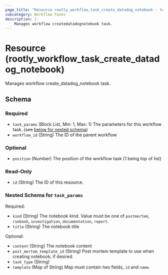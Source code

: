 ```yaml
---
page_title: "Resource rootly_workflow_task_create_datadog_notebook - terraform-provider-rootly"
subcategory: Workflow Tasks
description: |-
    Manages workflow createdatadognotebook task.
---
```


# Resource (rootly_workflow_task_create_datadog_notebook)

Manages workflow create_datadog_notebook task.

<!-- schema generated by tfplugindocs -->
## Schema

### Required

- `task_params` (Block List, Min: 1, Max: 1) The parameters for this workflow task. (see [below for nested schema](#nestedblock--task_params))
- `workflow_id` (String) The ID of the parent workflow

### Optional

- `position` (Number) The position of the workflow task (1 being top of list)

### Read-Only

- `id` (String) The ID of this resource.

<a id="nestedblock--task_params"></a>
### Nested Schema for `task_params`

Required:

- `kind` (String) The notebook kind. Value must be one of `postmortem`, `runbook`, `investigation`, `documentation`, `report`.
- `title` (String) The notebook title

Optional:

- `content` (String) The notebook content
- `post_mortem_template_id` (String) Post mortem template to use when creating notebook, if desired.
- `task_type` (String)
- `template` (Map of String) Map must contain two fields, `id` and `name`.
